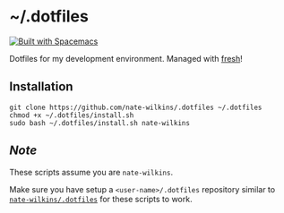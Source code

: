 # ~/.dotfiles

[![Built with Spacemacs](https://cdn.rawgit.com/syl20bnr/spacemacs/442d025779da2f62fc86c2082703697714db6514/assets/spacemacs-badge.svg)](http://spacemacs.org)

Dotfiles for my development environment. Managed with [fresh]!

## Installation

```
git clone https://github.com/nate-wilkins/.dotfiles ~/.dotfiles
chmod +x ~/.dotfiles/install.sh
sudo bash ~/.dotfiles/install.sh nate-wilkins
```

## *Note*

These scripts assume you are `nate-wilkins`.

Make sure you have setup a `<user-name>/.dotfiles` repository similar to [`nate-wilkins/.dotfiles`](https://github.com/nate-wilkins/.dotfiles) for these scripts to work.

[script]: http://get.freshshell.com
[fresh]: http://freshshell.com
